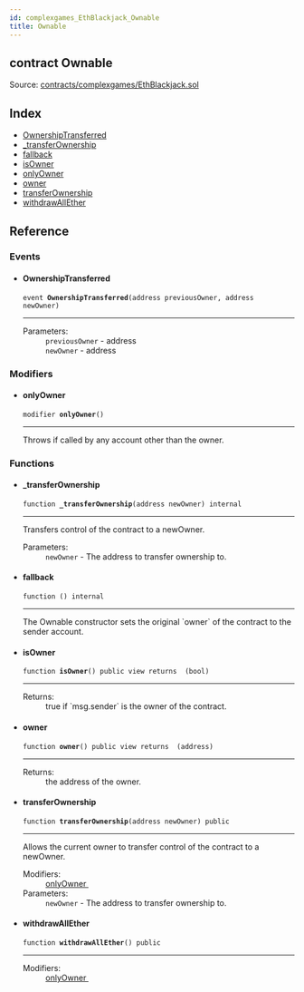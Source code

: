 ```yaml
---
id: complexgames_EthBlackjack_Ownable
title: Ownable
---
```


<div class="contract-doc"><div class="contract"><h2 class="contract-header"><span class="contract-kind">contract</span> Ownable</h2><div class="source">Source: <a href="https://github.com/FriendlyUser/solidity-smart-contracts//blob/v0.2.0/contracts/complexgames/EthBlackjack.sol" target="_blank">contracts/complexgames/EthBlackjack.sol</a></div></div><div class="index"><h2>Index</h2><ul><li><a href="complexgames_EthBlackjack_Ownable.html#OwnershipTransferred">OwnershipTransferred</a></li><li><a href="complexgames_EthBlackjack_Ownable.html#_transferOwnership">_transferOwnership</a></li><li><a href="complexgames_EthBlackjack_Ownable.html#">fallback</a></li><li><a href="complexgames_EthBlackjack_Ownable.html#isOwner">isOwner</a></li><li><a href="complexgames_EthBlackjack_Ownable.html#onlyOwner">onlyOwner</a></li><li><a href="complexgames_EthBlackjack_Ownable.html#owner">owner</a></li><li><a href="complexgames_EthBlackjack_Ownable.html#transferOwnership">transferOwnership</a></li><li><a href="complexgames_EthBlackjack_Ownable.html#withdrawAllEther">withdrawAllEther</a></li></ul></div><div class="reference"><h2>Reference</h2><div class="events"><h3>Events</h3><ul><li><div class="item event"><span id="OwnershipTransferred" class="anchor-marker"></span><h4 class="name">OwnershipTransferred</h4><div class="body"><code class="signature">event <strong>OwnershipTransferred</strong><span>(address previousOwner, address newOwner) </span></code><hr/><dl><dt><span class="label-parameters">Parameters:</span></dt><dd><div><code>previousOwner</code> - address</div><div><code>newOwner</code> - address</div></dd></dl></div></div></li></ul></div><div class="modifiers"><h3>Modifiers</h3><ul><li><div class="item modifier"><span id="onlyOwner" class="anchor-marker"></span><h4 class="name">onlyOwner</h4><div class="body"><code class="signature">modifier <strong>onlyOwner</strong><span>() </span></code><hr/><div class="description"><p>Throws if called by any account other than the owner.</p></div></div></div></li></ul></div><div class="functions"><h3>Functions</h3><ul><li><div class="item function"><span id="_transferOwnership" class="anchor-marker"></span><h4 class="name">_transferOwnership</h4><div class="body"><code class="signature">function <strong>_transferOwnership</strong><span>(address newOwner) </span><span>internal </span></code><hr/><div class="description"><p>Transfers control of the contract to a newOwner.</p></div><dl><dt><span class="label-parameters">Parameters:</span></dt><dd><div><code>newOwner</code> - The address to transfer ownership to.</div></dd></dl></div></div></li><li><div class="item function"><span id="fallback" class="anchor-marker"></span><h4 class="name">fallback</h4><div class="body"><code class="signature">function <strong></strong><span>() </span><span>internal </span></code><hr/><div class="description"><p>The Ownable constructor sets the original `owner` of the contract to the sender account.</p></div></div></div></li><li><div class="item function"><span id="isOwner" class="anchor-marker"></span><h4 class="name">isOwner</h4><div class="body"><code class="signature">function <strong>isOwner</strong><span>() </span><span>public </span><span>view </span><span>returns  (bool) </span></code><hr/><dl><dt><span class="label-return">Returns:</span></dt><dd>true if `msg.sender` is the owner of the contract.</dd></dl></div></div></li><li><div class="item function"><span id="owner" class="anchor-marker"></span><h4 class="name">owner</h4><div class="body"><code class="signature">function <strong>owner</strong><span>() </span><span>public </span><span>view </span><span>returns  (address) </span></code><hr/><dl><dt><span class="label-return">Returns:</span></dt><dd>the address of the owner.</dd></dl></div></div></li><li><div class="item function"><span id="transferOwnership" class="anchor-marker"></span><h4 class="name">transferOwnership</h4><div class="body"><code class="signature">function <strong>transferOwnership</strong><span>(address newOwner) </span><span>public </span></code><hr/><div class="description"><p>Allows the current owner to transfer control of the contract to a newOwner.</p></div><dl><dt><span class="label-modifiers">Modifiers:</span></dt><dd><a href="complexgames_EthBlackjack_Ownable.html#onlyOwner">onlyOwner </a></dd><dt><span class="label-parameters">Parameters:</span></dt><dd><div><code>newOwner</code> - The address to transfer ownership to.</div></dd></dl></div></div></li><li><div class="item function"><span id="withdrawAllEther" class="anchor-marker"></span><h4 class="name">withdrawAllEther</h4><div class="body"><code class="signature">function <strong>withdrawAllEther</strong><span>() </span><span>public </span></code><hr/><dl><dt><span class="label-modifiers">Modifiers:</span></dt><dd><a href="complexgames_EthBlackjack_Ownable.html#onlyOwner">onlyOwner </a></dd></dl></div></div></li></ul></div></div></div>
